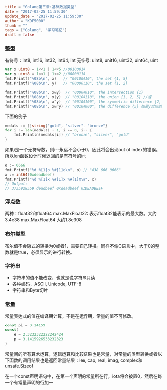 ```toml
title = "Golang第三章:基础数据类型"
date = "2017-02-25 11:59:30"
update_date = "2017-02-25 11:59:30"
author = "KDF5000"
thumb = ""
tags = ["Golang", "学习笔记"]
draft = false
```
### 整型
有符号：int8, int16, int32, int64, int
无符号: uint8, unit16, uint32, uint64, uint

```go
var x uint8 = 1<<1 | 1<<5 //00100010
var y uint8 = 1<<1 | 1<<2 //00000110
fmt.Printf("%08b\n", x)   // "00100010", the set {1, 5}
fmt.Printf("%08b\n", y)   // "00000110", the set {1, 2}

fmt.Printf("%08b\n", x&y)  // "00000010", the intersection {1}
fmt.Printf("%08b\n", x|y)  // "00100110", the union {1, 2, 5} //或
fmt.Printf("%08b\n", x^y)  // "00100100", the symmetric difference {2, 5}不同为1
fmt.Printf("%08b\n", x&^y) // "00100000", the difference {5} 如果y对应的位为1，则为0；否则为x的值
```

<!-- more -->

下面的例子
```go
medals := []string{"gold", "silver", "bronze"}
for i := len(medals) - 1; i >= 0; i-- {
    fmt.Println(medals[i]) // "bronze", "silver", "gold"
}
```
如果i是一个无符号数，则i--永远不会小于0，因此将会出现out ot index的错误。所以len函数设计时候返回的是有符号的int

```go
o := 0666
fmt.Printf("%d %[1]o %#[1]o\n", o) // "438 666 0666"
x := int64(0xdeadbeef)
fmt.Printf("%d %[1]x %#[1]x %#[1]X\n", x)
// Output:
// 3735928559 deadbeef 0xdeadbeef 0XDEADBEEF
```

### 浮点数
两种：float32和float64
max.MaxFloat32: 表示float32能表示的最大数。大约3.4e38
max.MaxFloat64 大约1.8e308

### 布尔类型
布尔值不会隐式的转换为0或者1，需要自己转换。同样不像C语言中，大于0的整数就是true，必须显示的进行转换。

### 字符串
* 字符串的值不能改变，也就是说字符串只读
* 各种编码，ASCII, Unicode, UTF-8
* 字符串和Byte切片

### 常量
常量表达式的值在编译期计算，不是在运行期，常量的值不可修改。
```go
const pi = 3.14159
const(
    e = 2.3232322222242424
    p = 3.1415926533232323
)
```
常量间的所有算术运算，逻辑运算和比较结果也是常量，对常量的类型转换或者以下函数的调用结果也是返回常量结果：len, cap, real, imag, complex和unsafe.Sizeof

在一个const声明语句中，在第一个声明的常量所在行，iota将会被置0，然后在每一个有常量声明的行加一

